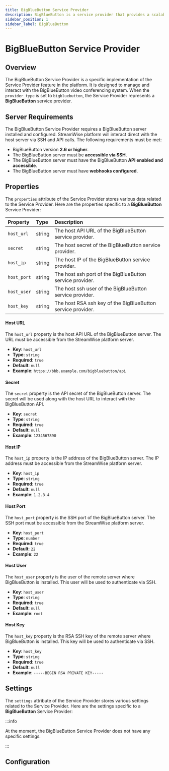 ```yaml
---
title: BigBlueButton Service Provider
description: BigBlueButton is a service provider that provides a scalable and reliable BigBlueButton infrastructure.
sidebar_position: 1
sidebar_label: BigBlueButton
---
```


# BigBlueButton Service Provider

## Overview

The BigBlueButton Service Provider is a specific implementation of the Service Provider feature in the platform. It is designed to manage and interact with the BigBlueButton video conferencing system. When the `provider_type` is set to `bigbluebutton`, the Service Provider represents a **BigBlueButton** service provider.

## Server Requirements

The BigBlueButton Service Provider requires a BigBlueButton server installed and configured. StreamWise platform will interact direct with the host server via SSH and API calls. The following requirements must be met:

- BigBlueButton version **2.6 or higher**.
- The BigBlueButton server must be **accessible via SSH**.
- The BigBlueButton server must have the BigBlueButton **API enabled and accessible**.
- The BigBlueButton server must have **webhooks configured**.

## Properties

The `properties` attribute of the Service Provider stores various data related to the Service Provider. Here are the properties specific to a **BigBlueButton** Service Provider:

| Property    | Type   | Description                                                 |
|:------------|:-------|:------------------------------------------------------------|
| `host_url`  | string | The host API URL of the BigBlueButton service provider.     |
| `secret`    | string | The host secret of the BigBlueButton service provider.      |
| `host_ip`   | string | The host IP of the BigBlueButton service provider.          |
| `host_port` | string | The host ssh port of the BigBlueButton service provider.    |
| `host_user` | string | The host ssh user of the BigBlueButton service provider.    |
| `host_key`  | string | The host RSA ssh key of the BigBlueButton service provider. |


#### Host URL

The `host_url` property is the host API URL of the BigBlueButton server. The URL must be accessible from the StreamWise platform server.

* **Key**: `host_url`
* **Type**: `string`
* **Required**: `true`
* **Default**: `null`
* **Example**: `https://bbb.example.com/bigbluebutton/api`

#### Secret

The `secret` property is the API secret of the BigBlueButton server. The secret will be used along with the host URL to interact with the BigBlueButton API.

* **Key**: `secret`
* **Type**: `string`
* **Required**: `true`
* **Default**: `null`
* **Example**: `1234567890`

#### Host IP

The `host_ip` property is the IP address of the BigBlueButton server. The IP address must be accessible from the StreamWise platform server.

* **Key**: `host_ip`
* **Type**: `string`
* **Required**: `true`
* **Default**: `null`
* **Example**: `1.2.3.4`

#### Host Port

The `host_port` property is the SSH port of the BigBlueButton server. The SSH port must be accessible from the StreamWise platform server.

* **Key**: `host_port`
* **Type**: `number`
* **Required**: `true`
* **Default**: `22`
* **Example**: `22`

#### Host User

The `host_user` property is the user of the remote server where BigBlueButton is installed. This user will be used to authenticate via SSH.

* **Key**: `host_user`
* **Type**: `string`
* **Required**: `true`
* **Default**: `null`
* **Example**: `root`

#### Host Key

The `host_key` property is the RSA SSH key of the remote server where BigBlueButton is installed. This key will be used to authenticate via SSH.

* **Key**: `host_key`
* **Type**: `string`
* **Required**: `true`
* **Default**: `null`
* **Example**: `-----BEGIN RSA PRIVATE KEY-----`

## Settings

The `settings` attribute of the Service Provider stores various settings related to the Service Provider. Here are the settings specific to a **BigBlueButton** Service Provider:

:::info

At the moment, the BigBlueButton Service Provider does not have any specific settings.

:::


## Configuration


